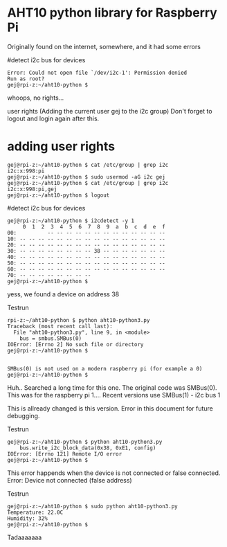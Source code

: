 # AHT10 python library for Raspberry Pi

Originally found on the internet, somewhere, and it had some errors


#detect i2c bus for devices

```gej@rpi-z:~/aht10-python $ i2cdetect -y 1
Error: Could not open file `/dev/i2c-1': Permission denied
Run as root?
gej@rpi-z:~/aht10-python $ 
```

whoops, no rights...

user rights (Adding the current user gej to the i2c group)
Don't forget to logout and login again after this.

# adding user rights

```
gej@rpi-z:~/aht10-python $ cat /etc/group | grep i2c
i2c:x:998:pi
gej@rpi-z:~/aht10-python $ sudo usermod -aG i2c gej
gej@rpi-z:~/aht10-python $ cat /etc/group | grep i2c
i2c:x:998:pi,gej
gej@rpi-z:~/aht10-python $ logout
```


#detect i2c bus for devices

```
gej@rpi-z:~/aht10-python $ i2cdetect -y 1
     0  1  2  3  4  5  6  7  8  9  a  b  c  d  e  f
00:          -- -- -- -- -- -- -- -- -- -- -- -- -- 
10: -- -- -- -- -- -- -- -- -- -- -- -- -- -- -- -- 
20: -- -- -- -- -- -- -- -- -- -- -- -- -- -- -- -- 
30: -- -- -- -- -- -- -- -- 38 -- -- -- -- -- -- -- 
40: -- -- -- -- -- -- -- -- -- -- -- -- -- -- -- -- 
50: -- -- -- -- -- -- -- -- -- -- -- -- -- -- -- -- 
60: -- -- -- -- -- -- -- -- -- -- -- -- -- -- -- -- 
70: -- -- -- -- -- -- -- --                         
gej@rpi-z:~/aht10-python $ 
```

yess, we found a device on address 38

Testrun

```
rpi-z:~/aht10-python $ python aht10-python3.py 
Traceback (most recent call last):
  File "aht10-python3.py", line 9, in <module>
    bus = smbus.SMBus(0)
IOError: [Errno 2] No such file or directory
gej@rpi-z:~/aht10-python $


SMBus(0) is not used on a modern raspberry pi (for example a 0)
gej@rpi-z:~/aht10-python $
```

Huh.. Searched a long time for this one. The original code was SMBus(0).
This was for the raspberry pi 1....
Recent versions use SMBus(1) - i2c bus 1

This is allready changed is this version. Error in this document for future debugging.

Testrun

```
gej@rpi-z:~/aht10-python $ python aht10-python3.py
    bus.write_i2c_block_data(0x38, 0xE1, config)
IOError: [Errno 121] Remote I/O error
gej@rpi-z:~/aht10-python $ 
```

This error happends when the device is not connected or false connected.
Error: Device not connected (false address)

Testrun 
```
gej@rpi-z:~/aht10-python $ sudo python aht10-python3.py
Temperature: 22.0C
Humidity: 32%
gej@rpi-z:~/aht10-python $ 
```


Tadaaaaaaa
